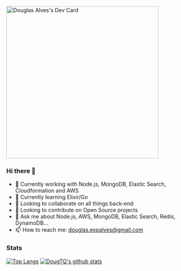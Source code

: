 <a href="https://app.daily.dev/dougtq"><img src="https://api.daily.dev/devcards/2bb94067fe1e458793a989cab644aa3f.png?r=uif" width="400" alt="Douglas Alves's Dev Card"/></a>

### Hi there 👋

<!--
**dougtq/dougtq** is a ✨ _special_ ✨ repository because its `README.md` (this file) appears on your GitHub profile.
-->
- 🔭 Currently working with Node.js, MongoDB, Elastic Search, Cloudformation and AWS
- 🌱 Currently learning Elixir/Go
- 👯 Looking to collaborate on all things back-end
- 🤔 Looking to contribute on Open Source projects
- 💬 Ask me about Node.js, AWS, MongoDB, Elastic Search, Redis, DynamoDB...
- 📫 How to reach me: douglas.expalves@gmail.com

### Stats
[![Top Langs](https://github-readme-stats.vercel.app/api/top-langs/?username=dougtq&show_icons=true&theme=dark)](https://github.com/anuraghazra/github-readme-stats)
[![DougTQ's github stats](https://github-readme-stats.vercel.app/api?username=dougtq&show_icons=true&theme=dark)](https://github.com/anuraghazra/github-readme-stats)
